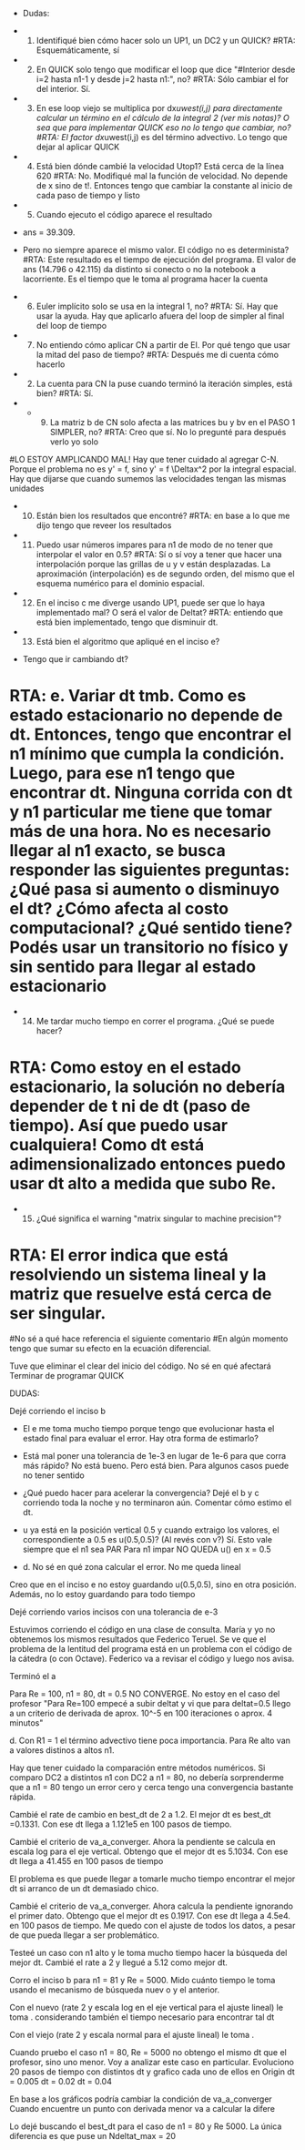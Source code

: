 



* Dudas:

* 1. Identifiqué bien cómo hacer solo un UP1, un DC2 y un QUICK? 
#RTA: Esquemáticamente, sí

* 2. En QUICK solo tengo que modificar el loop que dice "#Interior desde i=2 hasta n1-1 y desde j=2 hasta n1:", no?
#RTA: Sólo cambiar el for del interior. Sí.

* 3. En ese loop viejo se multiplica por dx*uwest(i,j) para directamente calcular un término en el cálculo de la integral 2 (ver mis notas)? O sea que para implementar QUICK eso no lo tengo que cambiar, no?
#RTA: El factor dx*uwest(i,j) es del término advectivo. Lo tengo que dejar al aplicar QUICK

* 4. Está bien dónde cambié la velocidad Utop1? Está cerca de la línea 620
#RTA: No. Modifiqué mal la función de velocidad. No depende de x sino de t!. Entonces tengo que  cambiar la constante al inicio de cada paso de tiempo y listo


* 5. Cuando ejecuto el código aparece el resultado
* ans = 39.309.
* Pero no siempre aparece el mismo valor. El código no es determinista?
#RTA: Este resultado es el tiempo de ejecución del programa. El valor de ans (14.796 o 42.115) da distinto si conecto o no la notebook a lacorriente. Es el tiempo que le toma al programa hacer la cuenta

* 6. Euler implícito solo se usa en la integral 1, no?
#RTA: Sí. Hay que usar la ayuda. Hay que aplicarlo afuera del loop de simpler al final del loop de tiempo

* 7. No entiendo cómo aplicar CN a partir de EI. Por qué tengo que usar la mitad del paso de tiempo?
#RTA: Después me di cuenta cómo hacerlo

* 2. La cuenta para CN la puse cuando terminó la iteración simples, está bien?
#RTA: Sí.

* * 9. La matriz b de CN solo afecta a las matrices bu y bv en el PASO 1 SIMPLER, no?
#RTA: Creo que sí. No lo pregunté para después verlo yo solo


#LO ESTOY AMPLICANDO MAL! Hay que tener cuidado al agregar C-N. Porque el problema no es y' = f, sino y' = f \Deltax^2 por la integral espacial. Hay que dijarse que cuando sumemos las velocidades tengan las mismas unidades

* 10. Están bien los resultados que encontré?
#RTA: en base a lo que me dijo tengo que reveer los resultados

* 11. Puedo usar números impares para n1 de modo de no tener que interpolar el valor en 0.5?
#RTA: Sí o sí voy a tener que hacer una interpolación porque las grillas de u y v están desplazadas. La aproximación (interpolación) es de segundo orden, del mismo que el esquema numérico para el dominio espacial.

* 12. En el inciso c me diverge usando UP1, puede ser que lo haya implementado mal? O será el valor de Deltat?
#RTA: entiendo que está bien implementado, tengo que disminuir dt.

* 13. Está bien el algoritmo que apliqué en el inciso e?
* Tengo que ir cambiando dt?
# RTA: e. Variar dt tmb. Como es estado estacionario no depende de dt. Entonces, tengo que encontrar el n1 mínimo que cumpla la condición. Luego, para ese n1 tengo que encontrar dt. Ninguna corrida con dt y n1 particular me tiene que tomar más de una hora. No es necesario llegar al n1 exacto, se busca responder las siguientes preguntas: ¿Qué pasa si aumento o disminuyo el dt? ¿Cómo afecta al costo computacional? ¿Qué sentido tiene? Podés usar un transitorio no físico y sin sentido para llegar al estado estacionario

* 14. Me tardar mucho tiempo en correr el programa. ¿Qué se puede hacer?
# RTA: Como estoy en el estado estacionario, la solución no debería depender de t ni de dt (paso de tiempo). Así que puedo usar cualquiera! Como dt está adimensionalizado entonces puedo usar dt alto a medida que subo Re.

* 15. ¿Qué significa el warning "matrix singular to machine precision"?
# RTA: El error indica que está resolviendo un sistema lineal y la matriz que resuelve está cerca de ser singular.

#No sé a qué hace referencia el siguiente comentario
#En algún momento tengo que sumar su efecto en la ecuación diferencial.

Tuve que eliminar el clear del inicio del código. No sé en qué afectará
Terminar de programar QUICK


DUDAS:


Dejé corriendo el inciso b 

* El e me toma mucho tiempo porque tengo que evolucionar hasta el estado final para evaluar el error. Hay otra forma de estimarlo?
* Está mal poner una tolerancia de 1e-3 en lugar de 1e-6 para que corra más rápido?
No está bueno. Pero está bien. Para algunos casos puede no tener sentido

* ¿Qué puedo hacer para acelerar la convergencia? Dejé el b y c corriendo toda la noche y no terminaron aún. Comentar cómo estimo el dt.
* u ya está en la posición vertical 0.5 y cuando extraigo los valores, el correspondiente a 0.5 es u(0.5,0.5)? (Al revés con v?)
Sí. Esto vale siempre que el n1 sea PAR
Para n1 impar NO QUEDA u() en x = 0.5

* d. No sé en qué zona calcular el error. No me queda lineal

Creo que en el inciso e no estoy guardando u(0.5,0.5), sino en otra posición. Además, no lo estoy guardando para todo tiempo

Dejé corriendo varios incisos con una tolerancia de e-3


Estuvimos corriendo el código en una clase de consulta. María y yo no obtenemos los mismos resultados que Federico Teruel. Se ve que el problema de la lentitud del programa está en un problema con el código de la cátedra (o con Octave). Federico va a revisar el código y luego nos avisa.


Terminó el a

Para Re = 100, n1 = 80, dt = 0.5 NO CONVERGE. No estoy en el caso del profesor "Para Re=100 empecé a subir deltat y vi que para deltat=0.5 llego a un criterio de derivada de aprox. 10^-5 en 100 iteraciones o aprox. 4 minutos"

d. Con R1 = 1 el término advectivo tiene poca importancia. Para Re alto van a valores distinos a altos n1. 

Hay que tener cuidado la comparación entre métodos numéricos. Si comparo DC2 a distintos n1 con DC2 a n1 = 80, no debería sorprenderme que a n1 = 80 tengo un error cero y cerca tengo una convergencia bastante rápida.





























Cambié el rate de cambio en best_dt de 2 a 1.2. El mejor dt es
best_dt =0.1331. Con ese dt llega a 1.121e5 en 100 pasos de tiempo.

Cambié el criterio de va_a_converger. Ahora la pendiente se calcula en escala log para el eje vertical. Obtengo que el mejor dt es 5.1034. Con ese dt llega a 41.455 en 100 pasos de tiempo

El problema es que puede llegar a tomarle mucho tiempo encontrar el mejor dt si arranco de un dt demasiado chico.

Cambié el criterio de va_a_converger. Ahora calcula la pendiente ignorando el primer dato. Obtengo que el mejor dt es 0.1917. Con ese dt llega a 4.5e4. en 100 pasos de tiempo. Me quedo con el ajuste de todos los datos, a pesar de que pueda llegar a ser problemático.

Testeé un caso con n1 alto y le toma mucho tiempo hacer la búsqueda del mejor dt. Cambié el rate a 2 y llegué a 5.12 como mejor dt.


Corro el inciso b para n1 = 81 y Re = 5000. Mido cuánto tiempo le toma usando el mecanismo de búsqueda nuev
o y el anterior.

Con el nuevo (rate 2 y escala log en el eje vertical para el ajuste lineal) le toma . considerando también el tiempo necesario para encontrar tal dt

Con el viejo (rate 2 y escala normal para el ajuste lineal) le toma .




Cuando pruebo el caso n1 = 80, Re = 5000 no obtengo el mismo dt que el profesor, sino uno menor. Voy a analizar este caso en particular. Evoluciono 20 pasos de tiempo con distintos dt y grafico cada uno de ellos en Origin
dt = 0.005
dt = 0.02
dt = 0.04

En base a los gráficos podría cambiar la condición de va_a_converger
Cuando encuentre un punto con derivada menor va a calcular la difere

Lo dejé buscando el best_dt para el caso de n1 = 80 y Re 5000. La única diferencia es que puse un Ndeltat_max = 20














































